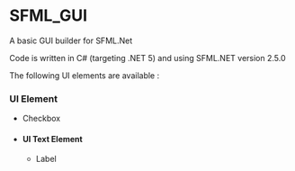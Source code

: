 # SFML_GUI
A basic GUI builder for SFML.Net

Code is written in C# (targeting .NET 5) and using SFML.NET version 2.5.0

The following UI elements are available :

### UI Element
* Checkbox
* #### UI Text Element
  * Label
